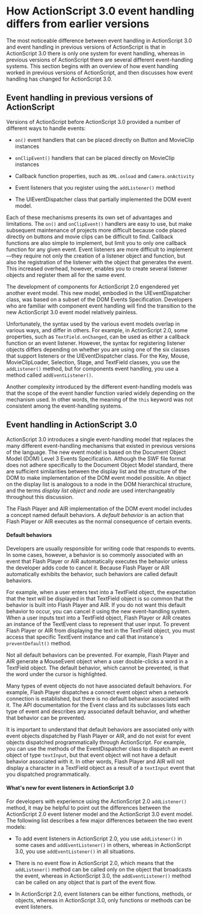 # How ActionScript 3.0 event handling differs from earlier versions

The most noticeable difference between event handling in ActionScript 3.0 and
event handling in previous versions of ActionScript is that in ActionScript 3.0
there is only one system for event handling, whereas in previous versions of
ActionScript there are several different event-handling systems. This section
begins with an overview of how event handling worked in previous versions of
ActionScript, and then discusses how event handling has changed for ActionScript
3.0.

## Event handling in previous versions of ActionScript

Versions of ActionScript before ActionScript 3.0 provided a number of different
ways to handle events:

- `on()` event handlers that can be placed directly on Button and MovieClip
  instances

- `onClipEvent()` handlers that can be placed directly on MovieClip instances

- Callback function properties, such as `XML.onload` and `Camera.onActivity`

- Event listeners that you register using the `addListener()` method

- The UIEventDispatcher class that partially implemented the DOM event model.

Each of these mechanisms presents its own set of advantages and limitations. The
`on()` and `onClipEvent()` handlers are easy to use, but make subsequent
maintenance of projects more difficult because code placed directly on buttons
and movie clips can be difficult to find. Callback functions are also simple to
implement, but limit you to only one callback function for any given event.
Event listeners are more difficult to implement—they require not only the
creation of a listener object and function, but also the registration of the
listener with the object that generates the event. This increased overhead,
however, enables you to create several listener objects and register them all
for the same event.

The development of components for ActionScript 2.0 engendered yet another event
model. This new model, embodied in the UIEventDispatcher class, was based on a
subset of the DOM Events Specification. Developers who are familiar with
component event handling will find the transition to the new ActionScript 3.0
event model relatively painless.

Unfortunately, the syntax used by the various event models overlap in various
ways, and differ in others. For example, in ActionScript 2.0, some properties,
such as `TextField.onChanged`, can be used as either a callback function or an
event listener. However, the syntax for registering listener objects differs
depending on whether you are using one of the six classes that support listeners
or the UIEventDispatcher class. For the Key, Mouse, MovieClipLoader, Selection,
Stage, and TextField classes, you use the `addListener()` method, but for
components event handling, you use a method called `addEventListener()`.

Another complexity introduced by the different event-handling models was that
the scope of the event handler function varied widely depending on the mechanism
used. In other words, the meaning of the `this` keyword was not consistent among
the event-handling systems.

## Event handling in ActionScript 3.0

ActionScript 3.0 introduces a single event-handling model that replaces the many
different event-handling mechanisms that existed in previous versions of the
language. The new event model is based on the Document Object Model (DOM) Level
3 Events Specification. Although the SWF file format does not adhere
specifically to the Document Object Model standard, there are sufficient
similarities between the display list and the structure of the DOM to make
implementation of the DOM event model possible. An object on the display list is
analogous to a node in the DOM hierarchical structure, and the terms _display
list object_ and _node_ are used interchangeably throughout this discussion.

The Flash Player and AIR implementation of the DOM event model includes a
concept named default behaviors. A _default behavior_ is an action that Flash
Player or AIR executes as the normal consequence of certain events.

#### Default behaviors

Developers are usually responsible for writing code that responds to events. In
some cases, however, a behavior is so commonly associated with an event that
Flash Player or AIR automatically executes the behavior unless the developer
adds code to cancel it. Because Flash Player or AIR automatically exhibits the
behavior, such behaviors are called default behaviors.

For example, when a user enters text into a TextField object, the expectation
that the text will be displayed in that TextField object is so common that the
behavior is built into Flash Player and AIR. If you do not want this default
behavior to occur, you can cancel it using the new event-handling system. When a
user inputs text into a TextField object, Flash Player or AIR creates an
instance of the TextEvent class to represent that user input. To prevent Flash
Player or AIR from displaying the text in the TextField object, you must access
that specific TextEvent instance and call that instance's `preventDefault()`
method.

Not all default behaviors can be prevented. For example, Flash Player and AIR
generate a MouseEvent object when a user double-clicks a word in a TextField
object. The default behavior, which cannot be prevented, is that the word under
the cursor is highlighted.

Many types of event objects do not have associated default behaviors. For
example, Flash Player dispatches a connect event object when a network
connection is established, but there is no default behavior associated with it.
The API documentation for the Event class and its subclasses lists each type of
event and describes any associated default behavior, and whether that behavior
can be prevented.

It is important to understand that default behaviors are associated only with
event objects dispatched by Flash Player or AIR, and do not exist for event
objects dispatched programmatically through ActionScript. For example, you can
use the methods of the EventDispatcher class to dispatch an event object of type
`textInput`, but that event object will not have a default behavior associated
with it. In other words, Flash Player and AIR will not display a character in a
TextField object as a result of a `textInput` event that you dispatched
programmatically.

#### What's new for event listeners in ActionScript 3.0

For developers with experience using the ActionScript 2.0 `addListener()`
method, it may be helpful to point out the differences between the ActionScript
2.0 event listener model and the ActionScript 3.0 event model. The following
list describes a few major differences between the two event models:

- To add event listeners in ActionScript 2.0, you use `addListener()` in some
  cases and `addEventListener()` in others, whereas in ActionScript 3.0, you use
  `addEventListener()` in all situations.

- There is no event flow in ActionScript 2.0, which means that the
  `addListener()` method can be called only on the object that broadcasts the
  event, whereas in ActionScript 3.0, the `addEventListener()` method can be
  called on any object that is part of the event flow.

- In ActionScript 2.0, event listeners can be either functions, methods, or
  objects, whereas in ActionScript 3.0, only functions or methods can be event
  listeners.
